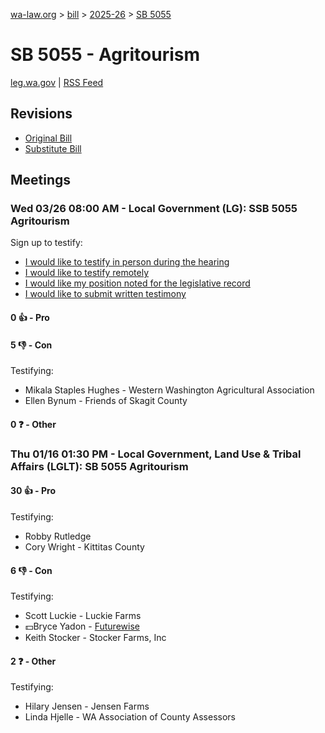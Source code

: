 [wa-law.org](/) > [bill](/bill/) > [2025-26](/bill/2025-26/) > [SB 5055](/bill/2025-26/sb/5055/)

# SB 5055 - Agritourism
[leg.wa.gov](https://app.leg.wa.gov/billsummary?BillNumber=5055&Year=2025&Initiative=false) | [RSS Feed](./rss.xml)

## Revisions
* [Original Bill](1/)
* [Substitute Bill](S/)

## Meetings
### Wed 03/26 08:00 AM - Local Government (LG): SSB 5055 Agritourism
Sign up to testify:
* [I would like to testify in person during the hearing](https://app.leg.wa.gov/csi/Testifier/Add?chamber=House&mId=33174&aId=166271&caId=26734&tId=1)
* [I would like to testify remotely](https://app.leg.wa.gov/csi/Testifier/Add?chamber=House&mId=33174&aId=166271&caId=26734&tId=2)
* [I would like my position noted for the legislative record](https://app.leg.wa.gov/csi/Testifier/Add?chamber=House&mId=33174&aId=166271&caId=26734&tId=3)
* [I would like to submit written testimony](https://app.leg.wa.gov/csi/Testifier/Add?chamber=House&mId=33174&aId=166271&caId=26734&tId=4)

#### 0 👍 - Pro

#### 5 👎 - Con
Testifying:
* Mikala Staples Hughes - Western Washington Agricultural Association
* Ellen Bynum - Friends of Skagit County

#### 0 ❓ - Other

### Thu 01/16 01:30 PM - Local Government, Land Use & Tribal Affairs (LGLT): SB 5055 Agritourism
#### 30 👍 - Pro
Testifying:
* Robby Rutledge
* Cory Wright - Kittitas County

#### 6 👎 - Con
Testifying:
* Scott Luckie - Luckie Farms
* 💵Bryce Yadon - [Futurewise](/org/futurewise/)
* Keith Stocker - Stocker Farms, Inc

#### 2 ❓ - Other
Testifying:
* Hilary Jensen - Jensen Farms
* Linda Hjelle - WA Association of County Assessors
